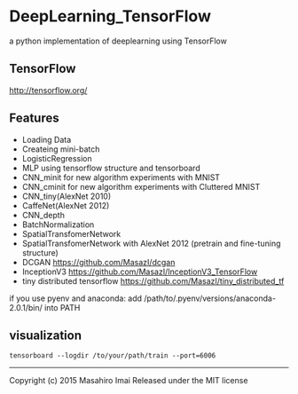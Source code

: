 # DeepLearning_TensorFlow
a python implementation of deeplearning using TensorFlow

## TensorFlow ##
http://tensorflow.org/

## Features

- Loading Data
- Createing mini-batch
- LogisticRegression
- MLP using tensorflow structure and tensorboard
- CNN_minit for new algorithm experiments with MNIST
- CNN_cminit for new algorithm experiments with Cluttered MNIST
- CNN_tiny(AlexNet 2010)
- CaffeNet(AlexNet 2012)
- CNN_depth
- BatchNormalization
- SpatialTransfomerNetwork
- SpatialTransfomerNetwork with AlexNet 2012 (pretrain and fine-tuning structure)
- DCGAN https://github.com/MasazI/dcgan
- InceptionV3 https://github.com/MasazI/InceptionV3_TensorFlow
- tiny distributed tensorflow https://github.com/MasazI/tiny_distributed_tf

if you use pyenv and anaconda:
add /path/to/.pyenv/versions/anaconda-2.0.1/bin/ into PATH


## visualization  
`tensorboard --logdir /to/your/path/train --port=6006`



---

Copyright (c) 2015 Masahiro Imai
Released under the MIT license
